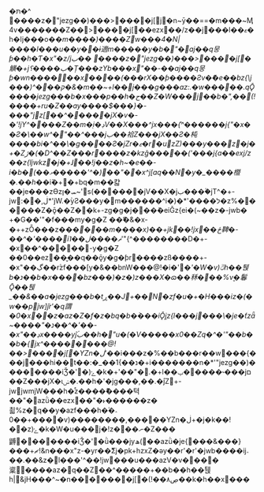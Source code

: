�תּ�^
����z�"jezg��)� ��>����؜j[j׶�n~ӯ��==�m���~Ӎ4v�������Z��>����؜j[��ezx��/z��j���l��ޱ�h�اj���o��*m����)����Zw���4�N|����l���u��y��ɨ適m �����y�b�"�aj��q뭉ƥ��h�Ƭ�x"�z/jب��
����z�"jezg��)� ��>����؜j[�觵�+jب����؟�Ț���zYb���x"��-��aj��q뭉ƥ�wn����޲��x����(���rX��ƥ����Ƨv�ޭ�e��bz{\j���)^���ק�&�m��~+l��j���g���az:.�w�����.qǬ����jezg���b�x���p��h�ح��Z�W���j֐��b�",��(!����+ru�Z��ay����$���}�-���"jz[��^�����؜jX�v�-�'!jY^����Z��m�֭i�ڊV��X���^jx���݊{^������j{"�x��Ƨ�\��w^�"��^���jب��袷Z���jX��Ƨ�杶����bi�^��\�g����Ƨ�jZr�ޱ�r�uׯzZ)���y���z�j�+�Zڙ�(�D^��Z���r����z�kzǧ�����('���j{a��exj/z��z{ljwkz�j�+ɺ��!j��z�h~�e��-i�b�(��ޅ�����'^�)޲��"��x^j[aq��N�y�_����櫭�.��h�*�iٚ�+�+bq�m��캷��je���zƟzܚ�ן~'s(������؜jV��X�jب����۫jT^�+-jw:��,ڶ*'jW.�۫yƧ���y�m������^i�)�*'����ל�z%������Z�ǭ��Z��k+-zg�g�j���݊�eiǦz{ei�(~��z�-jwb�
+�G��'"�f���my�g�Z ��ޭ�&�x-�++zȬ���z���*޲���m����x)��+jk��!jx��ځ鞞�-��^�'����׫i˥��ޡ����ڶ*'"{^��������D�+-�x��^�����-y�g�Z ��0��ez��̬��q��ǭy�g�ƥr����zß����+-�x"��ڲ��r۫zf���[y�&��bnW���@!�i�'�*'�W�v)ඊh��퉩b�נ��b�x����bz���)�z�)z���X�ɷ��秝���%v̬�鬊Ǭ��퉩_��&��a�jezg���b�tڕ��J+��N�zf�u�+�H���iz�(�w��pjw]j֬r'�q謂�0�x��z�az�Z�f�z�bq�b�۬���iǬj֥z{l���j���\�je�ƭzǟ~����"�נ��^ �'��-�x"��ڊx����yۜjب��h�"u�(�V�����x0��Zq�^�'"��b��b�{jx^��������@!��>����؜j[�YZn�ڶ*'��i���z�%��b���r��w���{���j���hi��׾t��:�_��1{��נ�+i���� ���n�*'"jezg��)� �������iǮ�'�)ݺ�k�+'��"�.�+l��ݕ�����˞���jם��Z���jX�ɩݭ�.��h�'�jg���,��.�۫jZ޲+-jwjwmjW���h�֠z����ޮ����텩��"�azǜ��ezx��"�˫������z�쵧%z�q��y�azf���h�ۧ�؞��+��0��v)��������,�����YZn�ڶ+�j�k��!��z)ݺ�k�W�u���j�!z���ނ�Z���䶈�������iǮ�'�ǜ���jyھ(��azǜ�je{���&���}���+ޗ!&n���x "z-�yr��ޮƩj�pk+hzxZ�ǝy��r'�r'�jwb����ij؞��.��&z�l���'^��!jw���u���azV�v����楶����az�q��Z��^�����+��b��h��퉩h|&jH���^~�n�������؜j[�(!��ڝ٨��k�h��x���
